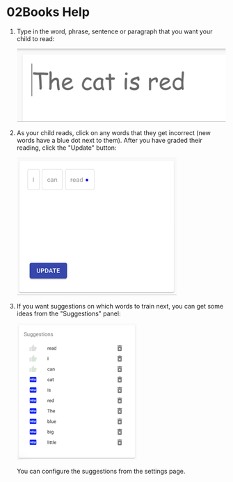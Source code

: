 # 02Books Help

1. Type in the word, phrase, sentence or paragraph that you want your child to
   read:

   ![Alt text](type.web.gif?raw=true "Title")

2. As your child reads, click on any words that they get incorrect (new words
   have a blue dot next to them). After you have graded their reading, click
   the "Update" button:

   ![Alt text](grade.web.gif?raw=true "Title")

3. If you want suggestions on which words to train next, you can get some
   ideas from the "Suggestions" panel:

   ![Alt text](suggestions.web.png?raw=true "Title")

   You can configure the suggestions from the settings page.
